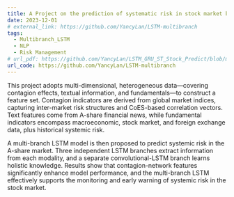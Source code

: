 ```yaml
---
title: A Project on the prediction of systematic risk in stock market based on multibranch LSTM model with multidimensional heterogeneous perspective
date: 2023-12-01
# external_link: https://github.com/YancyLan/LSTM-multibranch
tags:
  - Multibranch_LSTM
  - NLP
  - Risk Management
# url_pdf: https://github.com/YancyLan/LSTM_GRU_ST_Stock_Predict/blob/main/LSTM_GRU.pdf
url_code: https://github.com/YancyLan/LSTM-multibranch
---
```


This project adopts multi-dimensional, heterogeneous data—covering contagion effects, textual information, and fundamentals—to construct a feature set. Contagion indicators are derived from global market indices, capturing inter-market risk structures and CoES-based correlation vectors. Text features come from A-share financial news, while fundamental indicators encompass macroeconomic, stock market, and foreign exchange data, plus historical systemic risk.

A multi-branch LSTM model is then proposed to predict systemic risk in the A-share market. Three independent LSTM branches extract information from each modality, and a separate convolutional-LSTM branch learns holistic knowledge. Results show that contagion-network features significantly enhance model performance, and the multi-branch LSTM effectively supports the monitoring and early warning of systemic risk in the stock market.

<!--more-->
